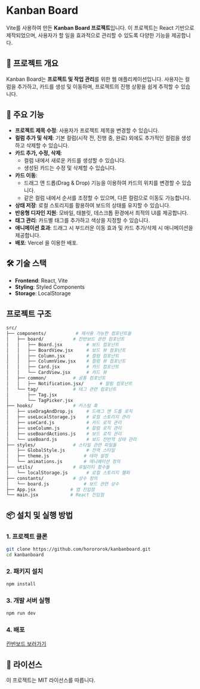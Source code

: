 # Kanban Board

Vite를 사용하여 만든 **Kanban Board 프로젝트**입니다. 이 프로젝트는 React 기반으로 제작되었으며, 사용자가 할 일을 효과적으로 관리할 수 있도록 다양한 기능을 제공합니다.

## 🚀 프로젝트 개요

Kanban Board는 **프로젝트 및 작업 관리**를 위한 웹 애플리케이션입니다. 사용자는 컬럼을 추가하고, 카드를 생성 및 이동하며, 프로젝트의 진행 상황을 쉽게 추적할 수 있습니다.

## 📌 주요 기능

- **프로젝트 제목 수정**: 사용자가 프로젝트 제목을 변경할 수 있습니다.
- **컬럼 추가 및 삭제**: 기본 컬럼(시작 전, 진행 중, 완료) 외에도 추가적인 컬럼을 생성하고 삭제할 수 있습니다.
- **카드 추가, 수정, 삭제**:
  - 컬럼 내에서 새로운 카드를 생성할 수 있습니다.
  - 생성된 카드는 수정 및 삭제할 수 있습니다.
- **카드 이동**:
  - 드래그 앤 드롭(Drag & Drop) 기능을 이용하여 카드의 위치를 변경할 수 있습니다.
  - 같은 컬럼 내에서 순서를 조정할 수 있으며, 다른 컬럼으로 이동도 가능합니다.
- **상태 저장**: 로컬 스토리지를 활용하여 보드의 상태를 유지할 수 있습니다.
- **반응형 디자인 지원**: 모바일, 태블릿, 데스크톱 환경에서 최적의 UI를 제공합니다.
- **태그 관리**: 카드별 태그를 추가하고 색상을 지정할 수 있습니다.
- **애니메이션 효과**: 드래그 시 부드러운 이동 효과 및 카드 추가/삭제 시 애니메이션을 제공합니다.
- **배포**: Vercel 을 이용한 배포.

## 🛠 기술 스택

- **Frontend**: React, Vite
- **Styling**: Styled Components
- **Storage**: LocalStorage

## 프로젝트 구조

```sh
src/
├── components/           # 재사용 가능한 컴포넌트들
│   ├── board/           # 칸반보드 관련 컴포넌트
│   │   ├── Board.jsx         # 보드 컴포넌트
│   │   ├── BoardView.jsx     # 보드 뷰 컴포넌트
│   │   ├── Column.jsx        # 컬럼 컴포넌트
│   │   ├── ColumnView.jsx    # 컬럼 뷰 컴포넌트
│   │   ├── Card.jsx          # 카드 컴포넌트
│   │   └── CardView.jsx      # 카드 뷰
│   ├── common/          # 공통 컴포넌트
│   │   ├── Notification.jsx/      # 알림 컴포넌트
│   └── tag/             # 태그 관련 컴포넌트
│       ├── Tag.jsx
│       └── TagPicker.jsx
├── hooks/               # 커스텀 훅
│   ├── useDragAndDrop.js     # 드래그 앤 드롭 로직
│   ├── useLocalStorage.js    # 로컬 스토리지 관리
│   ├── useCard.js            # 카드 로직 관리
│   ├── useColumn.js          # 칼럼 로직 관리
│   ├── useBoardActions.js    # 보드 로직 관리
│   └── useBoard.js           # 보드 전반적 상태 관리
├── styles/              # 스타일 관련 파일들
│   ├── GlobalStyle.js        # 전역 스타일
│   ├── theme.js             # 테마 설정
│   └── animations.js        # 애니메이션 정의
├── utils/               # 유틸리티 함수들
│   └── localStorage.js       # 로컬 스토리지 헬퍼
├── constants/           # 상수 정의
│   └── board.js             # 보드 관련 상수
├── App.jsx             # 앱 진입점
└── main.jsx            # React 진입점

```

## 📦 설치 및 실행 방법

### 1. 프로젝트 클론

```sh
git clone https://github.com/horororok/kanbanboard.git
cd kanbanboard
```

### 2. 패키지 설치

```sh
npm install
```

### 3. 개발 서버 실행

```sh
npm run dev
```

### 4. 배포

[칸반보드 보러가기](https://kanbanboard-horororok.vercel.app/)

## 📜 라이선스

이 프로젝트는 MIT 라이선스를 따릅니다.
